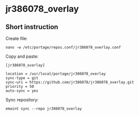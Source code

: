 # jr386078_overlay

## Short instruction

Create file:

    nano -w /etc/portage/repos.conf/jr386078_overlay.conf

Copy and paste:

```
[jr386078_overlay]

location = /usr/local/portage/jr386078_overlay
sync-type = git
sync-uri = https://github.com/jr386078/jr386078_overlay.git
priority = 50
auto-sync = yes
```

Sync repository:

    emaint sync --repo jr386078_overlay
